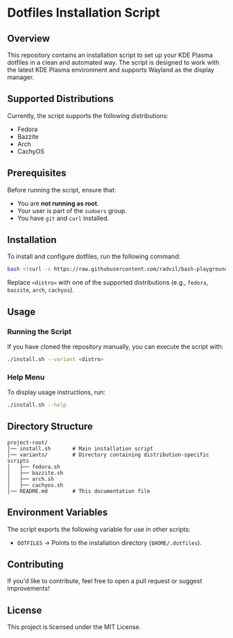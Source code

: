 # Dotfiles Installation Script

## Overview
This repository contains an installation script to set up your KDE Plasma dotfiles in a clean and automated way. The script is designed to work with the latest KDE Plasma environment and supports Wayland as the display manager.

## Supported Distributions
Currently, the script supports the following distributions:
- Fedora
- Bazzite
- Arch
- CachyOS

## Prerequisites
Before running the script, ensure that:
- You are **not running as root**.
- Your user is part of the `sudoers` group.
- You have `git` and `curl` installed.

## Installation
To install and configure dotfiles, run the following command:

```bash
bash <(curl -s https://raw.githubusercontent.com/radvil/bash-playground/refs/heads/main/install.sh) --variant <distro>
```

Replace `<distro>` with one of the supported distributions (e.g., `fedora`, `bazzite`, `arch`, `cachyos`).

## Usage
### Running the Script
If you have cloned the repository manually, you can execute the script with:

```bash
./install.sh --variant <distro>
```

### Help Menu
To display usage instructions, run:

```bash
./install.sh --help
```

## Directory Structure
```
project-root/
│── install.sh       # Main installation script
│── variants/        # Directory containing distribution-specific scripts
│   ├── fedora.sh
│   ├── bazzite.sh
│   ├── arch.sh
│   ├── cachyos.sh
│── README.md        # This documentation file
```

## Environment Variables
The script exports the following variable for use in other scripts:

- `DOTFILES` → Points to the installation directory (`$HOME/.dotfiles`).

## Contributing
If you'd like to contribute, feel free to open a pull request or suggest improvements!

## License
This project is licensed under the MIT License.

